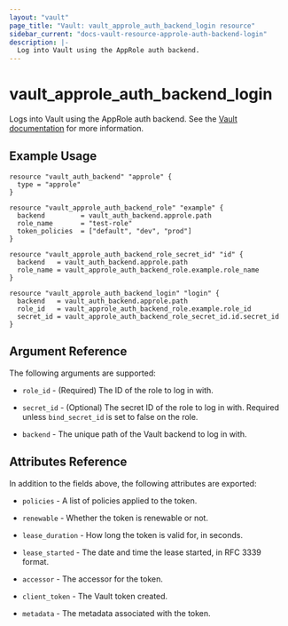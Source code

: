 ```yaml
---
layout: "vault"
page_title: "Vault: vault_approle_auth_backend_login resource"
sidebar_current: "docs-vault-resource-approle-auth-backend-login"
description: |-
  Log into Vault using the AppRole auth backend.
---
```


# vault\_approle\_auth\_backend\_login

Logs into Vault using the AppRole auth backend. See the [Vault
documentation](https://www.vaultproject.io/docs/auth/approle) for more
information.

## Example Usage

```hcl
resource "vault_auth_backend" "approle" {
  type = "approle"
}

resource "vault_approle_auth_backend_role" "example" {
  backend         = vault_auth_backend.approle.path
  role_name       = "test-role"
  token_policies  = ["default", "dev", "prod"]
}

resource "vault_approle_auth_backend_role_secret_id" "id" {
  backend   = vault_auth_backend.approle.path
  role_name = vault_approle_auth_backend_role.example.role_name
}

resource "vault_approle_auth_backend_login" "login" {
  backend   = vault_auth_backend.approle.path
  role_id   = vault_approle_auth_backend_role.example.role_id
  secret_id = vault_approle_auth_backend_role_secret_id.id.secret_id
}
```

## Argument Reference

The following arguments are supported:

* `role_id` - (Required) The ID of the role to log in with.

* `secret_id` - (Optional) The secret ID of the role to log in with. Required
  unless `bind_secret_id` is set to false on the role.

* `backend` - The unique path of the Vault backend to log in with.

## Attributes Reference

In addition to the fields above, the following attributes are exported:

* `policies` - A list of policies applied to the token.

* `renewable` - Whether the token is renewable or not.

* `lease_duration` - How long the token is valid for, in seconds.

* `lease_started` - The date and time the lease started, in RFC 3339 format.

* `accessor` - The accessor for the token.

* `client_token` - The Vault token created.

* `metadata` - The metadata associated with the token.
